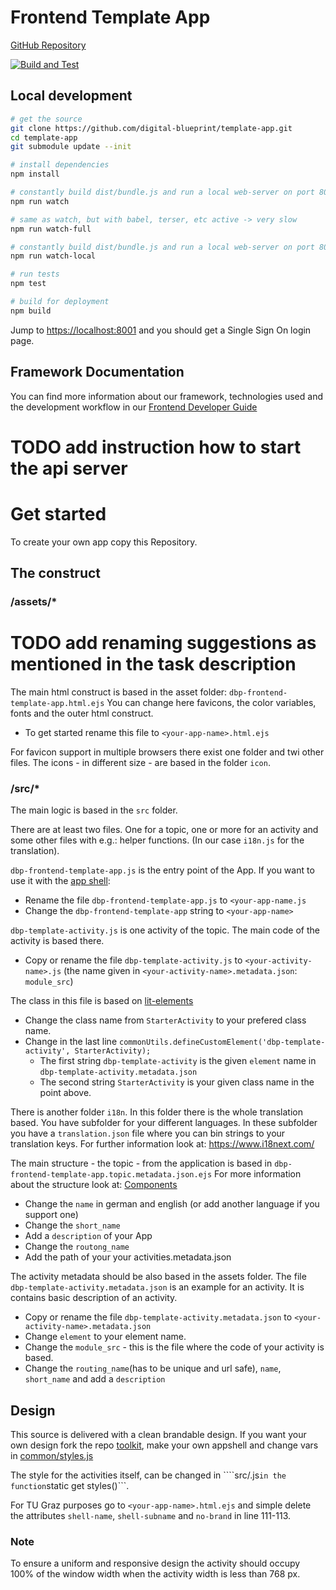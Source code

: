 # Frontend Template App

[GitHub Repository](https://github.com/digital-blueprint/template-app)

[![Build and Test](https://github.com/digital-blueprint/template-app/actions/workflows/build-test-publish.yml/badge.svg)](https://github.com/digital-blueprint/template-app/actions/workflows/build-test-publish.yml)

## Local development

```bash
# get the source
git clone https://github.com/digital-blueprint/template-app.git
cd template-app
git submodule update --init

# install dependencies
npm install

# constantly build dist/bundle.js and run a local web-server on port 8001 
npm run watch

# same as watch, but with babel, terser, etc active -> very slow
npm run watch-full

# constantly build dist/bundle.js and run a local web-server on port 8001 using a custom assets directory assets_local/
npm run watch-local

# run tests
npm test

# build for deployment
npm build
```

Jump to <https://localhost:8001> and you should get a Single Sign On login page.

## Framework Documentation

You can find more information about our framework, technologies used and the
development workflow in our [Frontend Developer
Guide](hhttps://handbook.digital-blueprint.org/frontend)

# TODO add instruction how to start the api server

# Get started

To create your own app copy this Repository.

## The construct

### /assets/*
# TODO add renaming suggestions as mentioned in the task description
The main html construct is based in the asset folder: `dbp-frontend-template-app.html.ejs`
You can change here favicons, the color variables, fonts and the outer html construct.

- To get started rename this file to `<your-app-name>.html.ejs`

For favicon support in multiple browsers there exist one folder and twi other files. The icons - in different size - are based in the folder `icon`.

### /src/*

The main logic is based in the `src` folder.

There are at least two files. One for a topic, one or more for an activity and some other files with e.g.: helper functions. (In our case ``i18n.js`` for the translation).

``dbp-frontend-template-app.js`` is the entry point of the App. If you want to use it with the [app shell](https://github.com/digital-blueprint/toolkit/tree/main/packages/app-shell):

- Rename the file ``dbp-frontend-template-app.js`` to ``<your-app-name.js``
- Change the ``dbp-frontend-template-app`` string to ``<your-app-name>``

``dbp-template-activity.js`` is one activity of the topic. The main code of the activity is based there.

- Copy or rename the file ``dbp-template-activity.js`` to ``<your-activity-name>.js`` (the name given in ``<your-activity-name>.metadata.json``: ``module_src``)

The class in this file is based on [lit-elements](https://lit-element.polymer-project.org/)

- Change the class name from ``StarterActivity`` to your prefered class name.
- Change in the last line ``commonUtils.defineCustomElement('dbp-template-activity', StarterActivity);`` 
    - The first string ``dbp-template-activity`` is the given ``element`` name in ``dbp-template-activity.metadata.json``
    - The second string ``StarterActivity`` is your given class name in the point above.

There is another folder `i18n`. 
In this folder there is the whole translation based. You have subfolder for your different languages. In these subfolder you have a ``translation.json`` file where you can bin strings to your translation keys. For further information look at: https://www.i18next.com/

The main structure - the topic - from the application is based in `dbp-frontend-template-app.topic.metadata.json.ejs`
For more information about the structure look at: [Components](https://handbook.digital-blueprint.org/frontend/components)

- Change the ``name`` in german and english (or add another language if you support one)
- Change the ```short_name```
- Add a ``description`` of your App 
- Change the ``routong_name``
- Add the path of your your activities.metadata.json

The activity metadata should be also based in the assets folder. The file ``dbp-template-activity.metadata.json`` is an example for an activity. It is contains basic description of an activity.

- Copy or rename the file ``dbp-template-activity.metadata.json`` to ``<your-activity-name>.metadata.json``
- Change ```element``` to your element name.
- Change the ``module_src`` - this is the file where the code of your activity is based.
- Change the ``routing_name``(has to be unique and url safe), ``name``, ``short_name`` and add a ``description`` 


## Design

This source is delivered with a clean brandable design. If you want your own design fork the repo [toolkit](https://github.com/digital-blueprint/toolkit/tree/main), make your own appshell and change vars in [common/styles.js](https://github.com/digital-blueprint/toolkit/tree/main/packages/common/styles.js)

The style for the activities itself, can be changed in ````src/<your-activity-name>.js``` in the function ```static get styles()```.

For TU Graz purposes go to `<your-app-name>.html.ejs` and simple delete the attributes `shell-name`, `shell-subname` and `no-brand` in line 111-113.

### Note
To ensure a uniform and responsive design the activity should occupy 100% of the window width when the activity width is less than 768 px.
